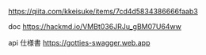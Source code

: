 https://qiita.com/kkeisuke/items/7cd4d5834386666faab3

doc
https://hackmd.io/VMBt036JRJu_gBM07U64ww

api 仕様書
https://gotties-swagger.web.app

